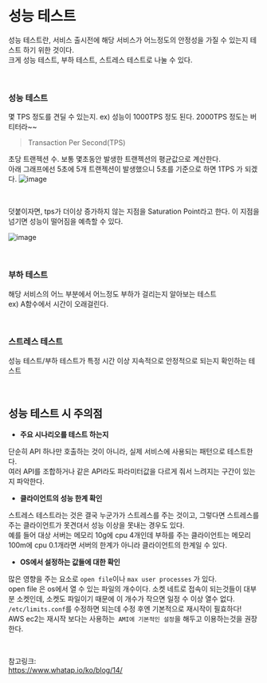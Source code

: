 # 성능 테스트

성능 테스트란, 서비스 출시전에 해당 서비스가 어느정도의 안정성을 가질 수 있는지 테스트 하기 위한 것이다.    
크게 성능 테스트, 부하 테스트, 스트레스 테스트로 나눌 수 있다. 

</br>

### 성능 테스트

몇 TPS 정도를 견딜 수 있는지. ex) 성능이 1000TPS 정도 된다. 2000TPS 정도는 버티터라~~ 

> Transaction Per Second(TPS)

초당 트랜젝션 수. 보통 몇초동안 발생한 트랜젝션의 평균값으로 계산한다.   
아래 그래프에선 5초에 5개 트랜젝션이 발생했으니 5초를 기준으로 하면 1TPS 가 되겠다.
![image](https://user-images.githubusercontent.com/45115557/209127821-39672dbe-3269-4e3e-934d-62bc14280619.png)

</br>

덧붙이자면, tps가 더이상 증가하지 않는 지점을 Saturation Point라고 한다. 이 지점을 넘기면 성능이 떨어짐을 예측할 수 있다. 

![image](https://user-images.githubusercontent.com/45115557/209127655-8c8d3371-3c48-4e9b-99d8-d87d3a160ebf.png)

</br>

### 부하 테스트

해당 서비스의 어느 부분에서 어느정도 부하가 걸리는지 알아보는 테스트    
ex) A함수에서 시간이 오래걸린다.

</br>

### 스트레스 테스트

성능 테스트/부하 테스트가 특정 시간 이상 지속적으로 안정적으로 되는지 확인하는 테스트


</br>

## 성능 테스트 시 주의점

* **주요 시나리오를 테스트 하는지**

단순히 API 하나만 호출하는 것이 아니라, 실제 서비스에 사용되는 패턴으로 테스트한다.   
여러 API를 조합하거나 같은 API라도 파라미터값을 다르게 줘서 느려지는 구간이 있는지 파악한다.   

* **클라이언트의 성능 한계 확인**

스트레스 테스트라는 것은 결국 누군가가 스트레스를 주는 것이고, 그렇다면 스트레스를 주는 클라이언트가 못견뎌서 성능 이상을 못내는 경우도 있다.    
예를 들어 대상 서버는 메모리 10g에 cpu 4개인데 부하를 주는 클라이언트는 메모리100m에 cpu 0.1개라면 서버의 한계가 아니라 클라이언트의 한계일 수 있다. 


* **OS에서 설정하는 값들에 대한 확인**

많은 영향을 주는 요소로 `open file`이나 `max user processes` 가 있다.    
open file 은 os에서 열 수 있는 파일의 개수이다. 소켓 네트로 접속이 되는것들이 대부분 소켓인데, 소켓도 파일이기 때문에 이 개수가 작으면 일정 수 이상 열수 없다.    
`/etc/limits.conf`를 수정하면 되는데 수정 후엔 기본적으로 재시작이 필효하다!    
AWS ec2는 재시작 보다는 사용하는` AMI에 기본적인 설정`을 해두고 이용하는것을 권장한다. 

</br>






참고링크:   
https://www.whatap.io/ko/blog/14/   
